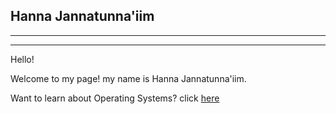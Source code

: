 ## Hanna Jannatunna'iim
---
---

Hello!


Welcome to my page! my name is Hanna Jannatunna'iim.


Want to learn about Operating Systems? click [here](URLs/)
